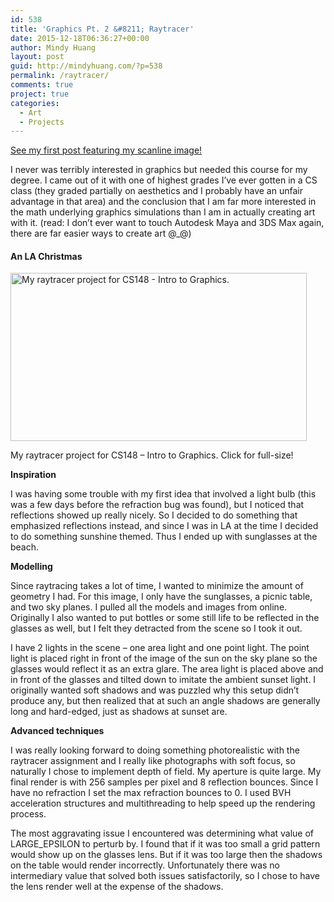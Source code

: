 ```yaml
---
id: 538
title: 'Graphics Pt. 2 &#8211; Raytracer'
date: 2015-12-18T06:36:27+00:00
author: Mindy Huang
layout: post
guid: http://mindyhuang.com/?p=538
permalink: /raytracer/
comments: true
project: true
categories:
  - Art
  - Projects
---
```

[See my first post featuring my scanline image!](http://mindyhuang.com/scanline-2/)

I never was terribly interested in graphics but needed this course for my degree. I came out of it with one of highest grades I&#8217;ve ever gotten in a CS class (they graded partially on aesthetics and I probably have an unfair advantage in that area) and the conclusion that I am far more interested in the math underlying graphics simulations than I am in actually creating art with it. (read: I don&#8217;t ever want to touch Autodesk Maya and 3DS Max again, there are far easier ways to create art @_@)

<!--more-->

#### An LA Christmas<figure id="attachment_539" style="width: 474px" class="wp-caption alignnone">

[<img class="wp-image-539 size-large" src="http://mindyhuang.com/wp-content/uploads/final-1-1024x582.png" alt="My raytracer project for CS148 - Intro to Graphics." width="474" height="269" srcset="http://mindyhuang.com/wp-content/uploads/final-1-150x85.png 150w, http://mindyhuang.com/wp-content/uploads/final-1-1024x582.png 1024w" sizes="(max-width: 474px) 100vw, 474px" />](http://mindyhuang.com/wp-content/uploads/final-1.png)<figcaption class="wp-caption-text">My raytracer project for CS148 &#8211; Intro to Graphics. Click for full-size!</figcaption></figure> 

**Inspiration**

<span style="font-weight: 400;">I was having some trouble with my first idea that involved a light bulb (this was a few days before the refraction bug was found), but I noticed that reflections showed up really nicely. So I decided to do something that emphasized reflections instead, and since I was in LA at the time I decided to do something sunshine themed. Thus I ended up with sunglasses at the beach.</span>

**Modelling**

<span style="font-weight: 400;">Since raytracing takes a lot of time, I wanted to minimize the amount of geometry I had. For this image, I only have the sunglasses, a picnic table, and two sky planes. I pulled all the models and images from online. Originally I also wanted to put bottles or some still life to be reflected in the glasses as well, but I felt they detracted from the scene so I took it out.</span>

<span style="font-weight: 400;">I have 2 lights in the scene &#8211; one area light and one point light. The point light is placed right in front of the image of the sun on the sky plane so the glasses would reflect it as an extra glare. The area light is placed above and in front of the glasses and tilted down to imitate the ambient sunset light. I originally wanted soft shadows and was puzzled why this setup didn’t produce any, but then realized that at such an angle shadows are generally long and hard-edged, just as shadows at sunset are.</span>

**Advanced techniques**

<span style="font-weight: 400;">I was really looking forward to doing something photorealistic with the raytracer assignment and I really like photographs with soft focus, so naturally I chose to implement depth of field. My aperture is quite large. My final render is with 256 samples per pixel and 8 reflection bounces. Since I have no refraction I set the max refraction bounces to 0. I used BVH acceleration structures and multithreading to help speed up the rendering process.</span>
  
<span style="font-weight: 400;">The most aggravating issue I encountered was determining what value of LARGE_EPSILON to perturb by. I found that if it was too small a grid pattern would show up on the glasses lens. But if it was too large then the shadows on the table would render incorrectly. Unfortunately there was no intermediary value that solved both issues satisfactorily, so I chose to have the lens render well at the expense of the shadows. </span>